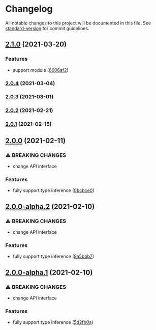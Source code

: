 # Changelog

All notable changes to this project will be documented in this file. See [standard-version](https://github.com/conventional-changelog/standard-version) for commit guidelines.

## [2.1.0](https://github.com/js-cosmos/vuex-light/compare/v2.0.4...v2.1.0) (2021-03-20)


### Features

* support module ([6606af2](https://github.com/js-cosmos/vuex-light/commit/6606af2a7748e528434a66dff8666fa131dcc307))

### [2.0.4](https://github.com/js-cosmos/vuex-light/compare/v2.0.3...v2.0.4) (2021-03-04)

### [2.0.3](https://github.com/js-cosmos/vuex-light/compare/v2.0.2...v2.0.3) (2021-03-01)

### [2.0.2](https://github.com/js-cosmos/vuex-light/compare/v2.0.1...v2.0.2) (2021-02-21)

### [2.0.1](https://github.com/js-cosmos/vuex-light/compare/v2.0.0...v2.0.1) (2021-02-15)

## [2.0.0](https://github.com/js-cosmos/vuex-light/compare/v1.0.0...v2.0.0) (2021-02-11)


### ⚠ BREAKING CHANGES

* change API interface

### Features

* fully support type inference ([0bcbce0](https://github.com/js-cosmos/vuex-light/commit/0bcbce0baebf6ba3fba94fa5960c0b88e0da6631))

## [2.0.0-alpha.2](https://github.com/js-cosmos/vuex-light/compare/v1.0.0...v2.0.0-alpha.2) (2021-02-10)


### ⚠ BREAKING CHANGES

* change API interface

### Features

* fully support type inference ([9a5bbb7](https://github.com/js-cosmos/vuex-light/commit/9a5bbb7f9c88873684b44136a4afbae6a8806ede))

## [2.0.0-alpha.1](https://github.com/js-cosmos/vuex-light/compare/v1.0.0...v2.0.0-alpha.1) (2021-02-10)


### ⚠ BREAKING CHANGES

* change API interface

### Features

* fully support type inference ([5d2fb0a](https://github.com/js-cosmos/vuex-light/commit/5d2fb0a2870d68a4e3b45b69b5d4e301b92fc3ca))
